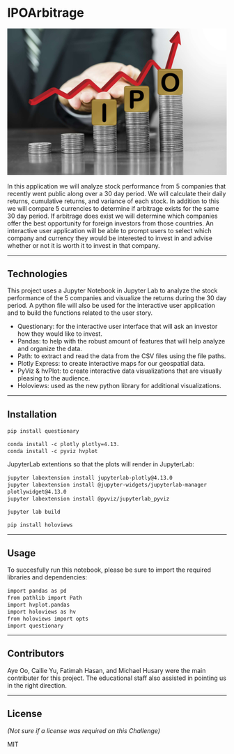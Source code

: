 # IPOArbitrage

![](Images/IPO_arbitrage_image.jpg)

In this application we will analyze stock performance from 5 companies that recently went public along over a 30 day period. We will calculate their daily returns, cumulative returns, and variance of each stock. In addition to this we will compare 5 currencies to determine if arbitrage exists for the same 30 day period. If arbitrage does exist we will determine which companies offer the best opportunity for foreign investors from those countries. An interactive user application will be able to prompt users to select which company and currency they would be interested to invest in and advise whether or not it is worth it to invest in that company. 

---

## Technologies

This project uses a Jupyter Notebook in Jupyter Lab to analyze the stock performance of the 5 companies and visualize the returns during the 30 day period. A python file will also be used for the interactive user application and to build the functions related to the user story.

- Questionary: for the interactive user interface that will ask an investor how they would like to invest. 
- Pandas: to help with the robust amount of features that will help analyze and organize the data.
- Path: to extract and read the data from the CSV files using the file paths.
- Plotly Express: to create interactive maps for our geospatial data.
- PyViz & hvPlot: to create interactive data visualizations that are visually pleasing to the audience.
- Holoviews: used as the new python library for additional visualizations.

---

## Installation

```
pip install questionary
```

```
conda install -c plotly plotly=4.13.
conda install -c pyviz hvplot
```

JupyterLab extentions so that the plots will render in JupyterLab:
```
jupyter labextension install jupyterlab-plotly@4.13.0
jupyter labextension install @jupyter-widgets/jupyterlab-manager plotlywidget@4.13.0
jupyter labextension install @pyviz/jupyterlab_pyviz
```

```
jupyter lab build
```

```
pip install holoviews
```

---

## Usage

To succesfully run this notebook, please be sure to import the required libraries and dependencies:

```
import pandas as pd
from pathlib import Path
import hvplot.pandas
import holoviews as hv
from holoviews import opts
import questionary
```

---

## Contributors

Aye Oo, Callie Yu, Fatimah Hasan, and Michael Husary were the main contributer for this project. The educational staff also assisted in pointing us in the right direction. 

--- 

## License
*(Not sure if a license was required on this Challenge)*


MIT
